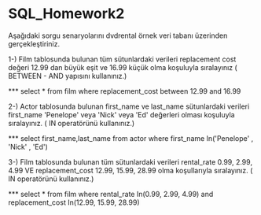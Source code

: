 # SQL_Homework2

Aşağıdaki sorgu senaryolarını dvdrental örnek veri tabanı üzerinden gerçekleştiriniz.

1-) Film tablosunda bulunan tüm sütunlardaki verileri replacement cost değeri 12.99 dan büyük eşit ve 16.99 küçük olma koşuluyla sıralayınız ( BETWEEN - AND yapısını kullanınız.)

*** select * from film 
    where replacement_cost between 12.99 and 16.99


2-) Actor tablosunda bulunan first_name ve last_name sütunlardaki verileri first_name 'Penelope' veya 'Nick' veya 'Ed' değerleri olması koşuluyla sıralayınız. ( IN operatörünü kullanınız.)

*** select first_name,last_name from actor 
    where first_name In('Penelope' , 'Nick' , 'Ed') 


3-) Film tablosunda bulunan tüm sütunlardaki verileri rental_rate 0.99, 2.99, 4.99 VE replacement_cost 12.99, 15.99, 28.99 olma koşullarıyla sıralayınız. ( IN operatörünü kullanınız.)

*** select * from film 
    where rental_rate In(0.99, 2.99, 4.99) and replacement_cost In(12.99, 15.99, 28.99)

